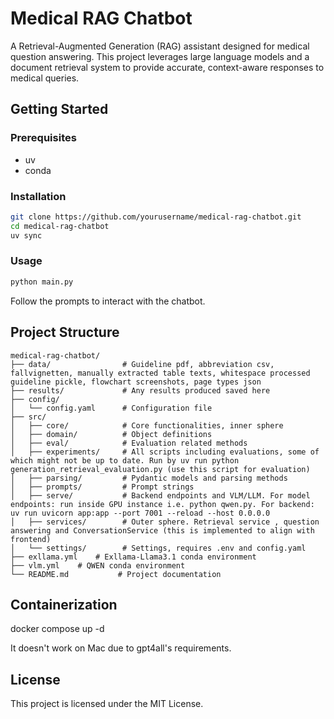 # Medical RAG Chatbot

A Retrieval-Augmented Generation (RAG) assistant designed for medical question answering. This project leverages large language models and a document retrieval system to provide accurate, context-aware responses to medical queries.


## Getting Started

### Prerequisites

- uv
- conda

### Installation

```bash
git clone https://github.com/yourusername/medical-rag-chatbot.git
cd medical-rag-chatbot
uv sync
```

### Usage

```bash
python main.py
```

Follow the prompts to interact with the chatbot.

## Project Structure

```
medical-rag-chatbot/
├── data/                # Guideline pdf, abbreviation csv, fallvignetten, manually extracted table texts, whitespace processed guideline pickle, flowchart screenshots, page types json
├── results/             # Any results produced saved here
├── config/
│   └── config.yaml      # Configuration file
├── src/
│   ├── core/            # Core functionalities, inner sphere
│   ├── domain/          # Object definitions
│   ├── eval/            # Evaluation related methods
│   ├── experiments/     # All scripts including evaluations, some of which might not be up to date. Run by uv run python generation_retrieval_evaluation.py (use this script for evaluation)
│   ├── parsing/         # Pydantic models and parsing methods
│   ├── prompts/         # Prompt strings
│   ├── serve/           # Backend endpoints and VLM/LLM. For model endpoints: run inside GPU instance i.e. python qwen.py. For backend: uv run uvicorn app:app --port 7001 --reload --host 0.0.0.0
│   ├── services/        # Outer sphere. Retrieval service , question answering and ConversationService (this is implemented to align with frontend)
│   └── settings/        # Settings, requires .env and config.yaml
├── exllama.yml    # Exllama-Llama3.1 conda environment
├── vlm.yml    # QWEN conda environment
└── README.md           # Project documentation
```

## Containerization
docker compose up -d

It doesn't work on Mac due to gpt4all's requirements.


## License

This project is licensed under the MIT License.